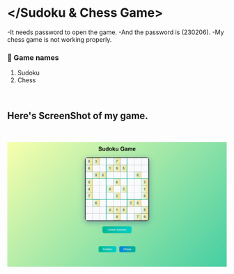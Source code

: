 # </Sudoku & Chess Game>
-It needs password to open the game.
-And the password is (230206).
-My chess game is not working properly.
### 🚀 Game names
1. Sudoku
2. Chess
<br>

## Here's ScreenShot of my game.
<br>

![Chatbot Screenshot](GameScreenshot.png)
